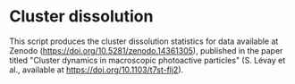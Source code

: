# Cluster dissolution
This script produces the cluster dissolution statistics for data available at Zenodo (https://doi.org/10.5281/zenodo.14361305), published in the paper titled "Cluster dynamics in macroscopic photoactive particles" (S. Lévay et al., available at https://doi.org/10.1103/t7st-flj2).
